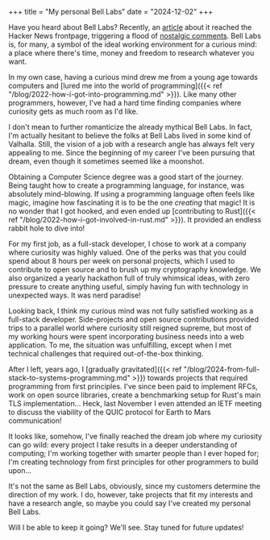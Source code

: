 +++
title = "My personal Bell Labs"
date = "2024-12-02"
+++

Have you heard about Bell Labs? Recently, an [article](https://www.construction-physics.com/p/the-influence-of-bell-labs) about it reached the Hacker News frontpage, triggering a flood of [nostalgic comments](https://news.ycombinator.com/item?id=42275944). Bell Labs is, for many, a symbol of the ideal working environment for a curious mind: a place where there's time, money and freedom to research whatever you want.

In my own case, having a curious mind drew me from a young age towards computers and [lured me into the world of programming]({{< ref "/blog/2022-how-i-got-into-programming.md" >}}). Like many other programmers, however, I've had a hard time finding companies where curiosity gets as much room as I'd like.

I don't mean to further romanticize the already mythical Bell Labs. In fact, I'm actually hesitant to believe the folks at Bell Labs lived in some kind of Valhalla. Still, the vision of a job with a research angle has always felt very appealing to me. Since the beginning of my career I've been pursuing that dream, even though it sometimes seemed like a moonshot.

Obtaining a Computer Science degree was a good start of the journey. Being taught how to create a programming language, for instance, was absolutely mind-blowing. If using a programming language often feels like magic, imagine how fascinating it is to be the one _creating_ that magic! It is no wonder that I got hooked, and even ended up [contributing to Rust]({{< ref "/blog/2022-how-i-got-involved-in-rust.md" >}}). It provided an endless rabbit hole to dive into!

For my first job, as a full-stack developer, I chose to work at a company where curiosity was highly valued. One of the perks was that you could spend about 8 hours per week on personal projects, which I used to contribute to open source and to brush up my cryptography knowledge. We also organized a yearly hackathon full of truly whimsical ideas, with zero pressure to create anything useful, simply having fun with technology in unexpected ways. It was nerd paradise!

Looking back, I think my curious mind was not fully satisfied working as a full-stack developer. Side-projects and open source contributions provided trips to a parallel world where curiosity still reigned supreme, but most of my working hours were spent incorporating business needs into a web application. To me, the situation was unfulfilling, except when I met technical challenges that required out-of-the-box thinking.

After I left, years ago, I [gradually gravitated]({{< ref "/blog/2024-from-full-stack-to-systems-programming.md" >}}) towards projects that required programming from first principles. I've since been paid to implement RFCs, work on open source libraries, create a benchmarking setup for Rust's main TLS implementation... Heck, last November I even attended an IETF meeting to discuss the viability of the QUIC protocol for Earth to Mars communication!

It looks like, somehow, I've finally reached the dream job where my curiosity can go wild: every project I take results in a deeper understanding of computing; I'm working together with smarter people than I ever hoped for; I'm creating technology from first principles for other programmers to build upon...

It's not the same as Bell Labs, obviously, since my customers determine the direction of my work. I do, however, take projects that fit my interests and have a research angle, so maybe you could say I've created my personal Bell Labs.

Will I be able to keep it going? We'll see. Stay tuned for future updates!
